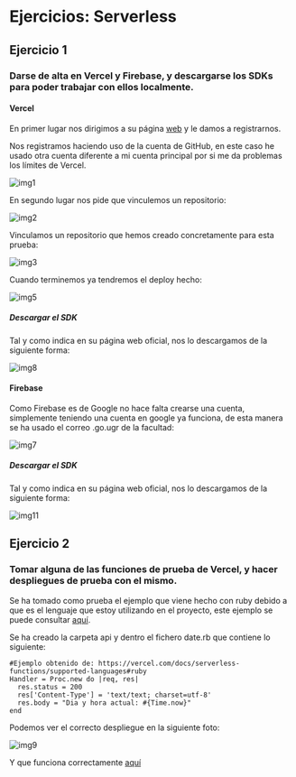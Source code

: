 # Ejercicios: Serverless
## Ejercicio 1
### Darse de alta en Vercel y Firebase, y descargarse los SDKs para poder trabajar con ellos localmente.
#### Vercel

En primer lugar nos dirigimos a su página [web](https://vercel.com/) y le damos a registrarnos.

Nos registramos haciendo uso de la cuenta de GitHub, en este caso he usado otra cuenta diferente a mi cuenta principal por si me da problemas los límites de Vercel.

![img1](https://github.com/antoniocuadros/ejercicios-apuntes-IV/blob/master/Ejercicios/Tema_Serverless/images/1.png)

En segundo lugar nos pide que vinculemos un repositorio:

![img2](https://github.com/antoniocuadros/ejercicios-apuntes-IV/blob/master/Ejercicios/Tema_Serverless/images/2.png)

Vinculamos un repositorio que hemos creado concretamente para esta prueba:

![img3](https://github.com/antoniocuadros/ejercicios-apuntes-IV/blob/master/Ejercicios/Tema_Serverless/images/3.png)

Cuando terminemos ya tendremos el deploy hecho:

![img5](https://github.com/antoniocuadros/ejercicios-apuntes-IV/blob/master/Ejercicios/Tema_Serverless/images/5.png)

##### Descargar el SDK

Tal y como indica en su página web oficial, nos lo descargamos de la siguiente forma:

![img8](https://github.com/antoniocuadros/ejercicios-apuntes-IV/blob/master/Ejercicios/Tema_Serverless/images/8.png)

#### Firebase

Como Firebase es de Google no hace falta crearse una cuenta, simplemente teniendo una cuenta en google ya funciona, de esta manera se ha usado el correo .go.ugr de la facultad:

![img7](https://github.com/antoniocuadros/ejercicios-apuntes-IV/blob/master/Ejercicios/Tema_Serverless/images/7.png)

##### Descargar el SDK

Tal y como indica en su página web oficial, nos lo descargamos de la siguiente forma:

![img11](https://github.com/antoniocuadros/ejercicios-apuntes-IV/blob/master/Ejercicios/Tema_Serverless/images/11.png)

## Ejercicio 2
### Tomar alguna de las funciones de prueba de Vercel, y hacer despliegues de prueba con el mismo.

Se ha tomado como prueba el ejemplo que viene hecho con ruby debido a que es el lenguaje que estoy utilizando en el proyecto, este ejemplo se puede consultar [aquí](https://vercel.com/docs/serverless-functions/supported-languages#ruby).

Se ha creado la carpeta api y dentro el fichero date.rb que contiene lo siguiente:

```
#Ejemplo obtenido de: https://vercel.com/docs/serverless-functions/supported-languages#ruby
Handler = Proc.new do |req, res|
  res.status = 200
  res['Content-Type'] = 'text/text; charset=utf-8'
  res.body = "Dia y hora actual: #{Time.now}"
end
```

Podemos ver el correcto despliegue en la siguiente foto:

![img9](https://github.com/antoniocuadros/ejercicios-apuntes-IV/blob/master/Ejercicios/Tema_Serverless/images/9.png)


Y que funciona correctamente [aquí](https://pruebas-vercel.vercel.app/api/date)

